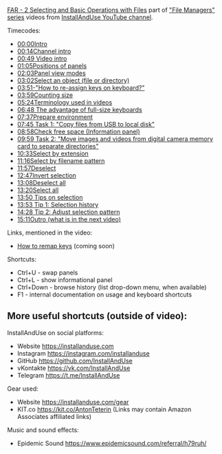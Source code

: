 [FAR - 2 Selecting and Basic Operations with Files](https://youtu.be/nRyI4dFh2ak)
part of ["File Managers" series](https://geni.us/gJnNca) videos
from [InstallAndUse YouTube channel](https://geni.us/WvxAdmi).

Timecodes:
- [00:00​ Intro](https://www.youtube.com/watch?v=nRyI4dFh2ak&t=0s)
- [00:14​ Channel intro](https://www.youtube.com/watch?v=nRyI4dFh2ak&t=14s)
- [00:49​ Video intro](https://www.youtube.com/watch?v=nRyI4dFh2ak&t=49s)
- [01:05​ Positions of panels](https://www.youtube.com/watch?v=nRyI4dFh2ak&t=65s)
- [02:03​ Panel view modes](https://www.youtube.com/watch?v=nRyI4dFh2ak&t=123s)
- [03:02​ Select an object (file or directory)](https://www.youtube.com/watch?v=nRyI4dFh2ak&t=182s)
- [03:51​ -"How to re-assign keys on keyboard?"](https://www.youtube.com/watch?v=nRyI4dFh2ak&t=231s)
- [03:59​ Counting size](https://www.youtube.com/watch?v=nRyI4dFh2ak&t=239s)
- [05:24​ Terminology used in videos](https://www.youtube.com/watch?v=nRyI4dFh2ak&t=324s)
- [06:48​ The advantage of full-size keyboards](https://www.youtube.com/watch?v=nRyI4dFh2ak&t=408s)
- [07:37​ Prepare environment](https://www.youtube.com/watch?v=nRyI4dFh2ak&t=457s)
- [07:45​ Task 1: "Copy files from USB to local disk"](https://www.youtube.com/watch?v=nRyI4dFh2ak&t=465s)
- [08:58​ Check free space (Information panel)](https://www.youtube.com/watch?v=nRyI4dFh2ak&t=538s)
- [09:59​ Task 2: "Move images and videos from digital camera memory card to separate directories"](https://www.youtube.com/watch?v=nRyI4dFh2ak&t=599s)
- [10:33​ Select by extension](https://www.youtube.com/watch?v=nRyI4dFh2ak&t=633s)
- [11:16​ Select by filename pattern](https://www.youtube.com/watch?v=nRyI4dFh2ak&t=676s)
- [11:57​ Deselect](https://www.youtube.com/watch?v=nRyI4dFh2ak&t=717s)
- [12:47​ Invert selection](https://www.youtube.com/watch?v=nRyI4dFh2ak&t=767s)
- [13:08​ Deselect all](https://www.youtube.com/watch?v=nRyI4dFh2ak&t=788s)
- [13:20​ Select all](https://www.youtube.com/watch?v=nRyI4dFh2ak&t=800s)
- [13:50​ Tips on selection](https://www.youtube.com/watch?v=nRyI4dFh2ak&t=830s)
- [13:53​ Tip 1: Selection history](https://www.youtube.com/watch?v=nRyI4dFh2ak&t=833s)
- [14:28​ Tip 2: Adjust selection pattern](https://www.youtube.com/watch?v=nRyI4dFh2ak&t=868s)
- [15:11​ Outro (what is in the next video)](https://www.youtube.com/watch?v=nRyI4dFh2ak&t=911s)

Links, mentioned in the video:
- [How to remap keys](https://InstallAndUse.com) (coming soon)

Shortcuts:
- Ctrl+U - swap panels
- Ctrl+L - show informational panel
- Ctrl+Down - browse history (list drop-down menu, when available)
- F1 - internal documentation on usage and keyboard shortcuts



More useful shortcuts (outside of video):
-


InstallAndUse on social platforms:
- Website https://installanduse.com
- Instagram https://instagram.com/installanduse
- GitHub https://github.com/InstallAndUse
- vKontakte https://vk.com/InstallAndUse
- Telegram https://t.me/InstallAndUse


Gear used:
- Website https://installanduse.com/gear
- KIT.co https://kit.co/AntonTeterin (Links may contain Amazon Associates affiliated links)


Music and sound effects:
- Epidemic Sound https://www.epidemicsound.com/referral/h79ruh/
